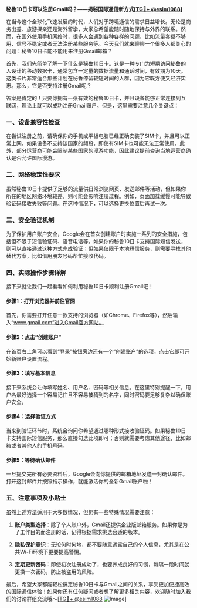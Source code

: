 **秘鲁10日卡可以注册Gmail吗？——揭秘国际通信新方式[[TG💪+ @esim1088](https://t.me/s/esim1088)]**

在当今这个全球化飞速发展的时代，人们对于跨境通信的需求日益增长。无论是商务出差、旅游探亲还是海外留学，大家总希望能随时随地保持与外界的联系。然而，在国外使用手机网络时，很多人会遇到各种各样的问题，比如流量套餐不够用、信号不稳定或者无法注册某些服务等。今天我们就来聊聊一个很多人都关心的问题：秘鲁10日卡能不能用来注册Gmail邮箱？

首先，我们先简单了解一下什么是秘鲁10日卡。这是一种专门为短期访问秘鲁的人设计的移动数据卡，通常包含一定量的数据流量和通话时间，有效期为10天。这类卡片非常适合那些计划在秘鲁停留较短时间的人群，因为它既方便又经济实惠。那么，它是否支持注册Gmail呢？

答案是肯定的！只要你拥有一张有效的秘鲁10日卡，并且设备能够正常连接到互联网，理论上就可以成功注册Gmail账户。但是，这里需要注意几个关键点：

### 一、设备兼容性检查
在尝试注册之前，请确保你的手机或平板电脑已经正确安装了SIM卡，并且可以正常上网。如果设备不支持该国家的频段，即使有SIM卡也可能无法正常使用。此外，部分运营商可能会限制某些国家的漫游功能，因此建议提前咨询当地运营商确认是否允许国际漫游。

### 二、网络稳定性要求
虽然秘鲁10日卡提供了足够的流量供日常浏览网页、发送邮件等活动，但如果你所在的地区网络环境较差，则可能会影响注册过程。例如，页面加载缓慢可能导致验证码接收失败等问题。在这种情况下，可以选择更换位置后再试一次。

### 三、安全验证机制
为了保护用户账户安全，Google会在首次创建账户时实施一系列的安全措施，包括但不限于短信验证码、语音电话等。如果你的秘鲁10日卡支持国际短信发送，则可以直接通过这种方式完成验证；但如果仅限于本地短信服务，则需要寻找其他替代方案，比如借用朋友号码帮忙接收代码。

### 四、实际操作步骤详解
接下来就让我们一起看看如何利用秘鲁10日卡顺利注册Gmail吧！

#### 步骤1：打开浏览器并前往官网
首先，你需要打开任意一款支持的浏览器（如Chrome、Firefox等），然后输入“www.gmail.com”进入Gmail官方网站。

#### 步骤2：点击“创建账户”
在首页右上角可以看到“登录”按钮旁边还有一个“创建账户”的选项，点击它即可开始新账户设置流程。

#### 步骤3：填写基本信息
接下来系统会让你填写姓名、用户名、密码等相关信息。在这里特别提醒一下，用户名最好选择一个容易记住且不容易被猜到的名字，同时密码要足够复杂以确保账户安全。

#### 步骤4：选择验证方式
当来到验证环节时，系统会询问你希望通过哪种形式接收验证码。如果秘鲁10日卡支持国际短信服务，那么直接勾选此项即可；否则就需要考虑其他途径，比如邮箱或者其他人的手机号码。

#### 步骤5：等待确认邮件
一旦提交完所有必要资料后，Google会向你提供的邮箱地址发送一封确认邮件。打开这封邮件并按照指示操作，就能激活你的全新Gmail账户啦！

### 五、注意事项及小贴士
虽然上述方法适用于大多数情况，但仍有一些特殊情况需要注意：

1. **账户类型选择**：除了个人账户外，Gmail还提供企业版邮箱服务。如果你是为了工作目的而注册的话，记得根据需求挑选合适的版本。
   
2. **隐私保护意识**：无论何时何地，都不要随意透露自己的个人信息，尤其是在公共Wi-Fi环境下更要提高警惕。

3. **定期更新密码**：即使初次注册成功了，也要养成良好的习惯，每隔一段时间就更换一次密码，防止被盗用的风险。

最后，希望大家都能轻松搞定秘鲁10日卡与Gmail之间的关系，享受更加便捷高效的国际通信体验！如果你还有任何疑问或者想了解更多相关内容，欢迎随时加入我们的讨论群组交流哦～[[TG💪+ @esim1088](https://t.me/s/esim1088) ![Image](https://i.postimg.cc/4NQfJmqS/Snipaste-2025-05-13-00-14-12.png)]
